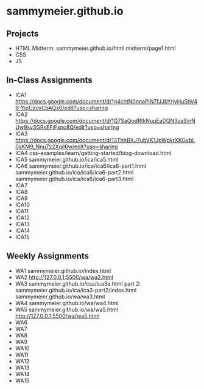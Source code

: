 # sammymeier.github.io


## Projects
- HTML
Midterm: sammymeier.github.io/html.midterm/page1.html
- CSS
- JS

## In-Class Assignments
- ICA1 https://docs.google.com/document/d/1g4chtN0nnaPiN7fJJbYrjyHuShV49-YioUzcvCbAQx0/edit?usp=sharing 
- ICA2 https://docs.google.com/document/d/1Q7SaQodRtkNuuEaDQN3zaSinNUw9sy3GRsEFiFxnc8Q/edit?usp=sharing 
- ICA3 https://docs.google.com/document/d/13ThhBXJ7ubVK1JpWpkrXKGvbL0sKM9_Nnu7z2XqiI6w/edit?usp=sharing 
- ICA4 css-examples/learn/getting-started/biog-download.html
- ICA5 sammymeier.github.io/ica/ica5.html 
- ICA6 sammymeier.github.io/ica/ica6/ica6-part1.html
sammymeier.github.io/ica/ica6/ica6-part2.html
sammymeier.github.io/ica/ica6/ica6-part3.html
- ICA7
- ICA8
- ICA9
- ICA10
- ICA11
- ICA12
- ICA13
- ICA14
- ICA15

## Weekly Assignments
- WA1 sammymeier.github.io/index.html 
- WA2 http://127.0.0.1:5500/wa/wa2.html 
- WA3 sammymeier.github.io/css/ica3a.html
part 2: sammymeier.github.io/ica/ica3-part2/index.html
sammymeier.github.io/wa/wa3.html
- WA4 sammymeier.github.io/wa/wa4.html
- WA5 sammymeier.github.io/wa/wa5.html
http://127.0.0.1:5500/wa/wa5.html
- WA6
- WA7
- WA8
- WA9
- WA10
- WA11
- WA12
- WA13
- WA14
- WA15
